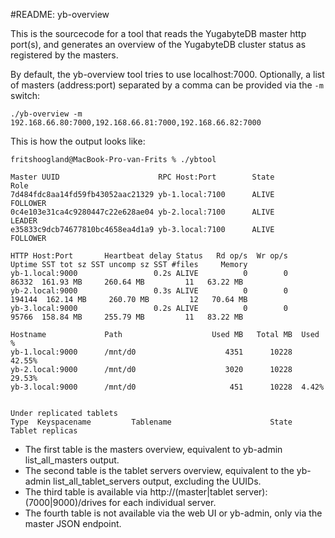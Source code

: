#README: yb-overview

This is the sourcecode for a tool that reads the YugabyteDB master http port(s), and generates an overview of the YugabyteDB cluster status as registered by the masters.

By default, the yb-overview tool tries to use localhost:7000.
Optionally, a list of masters (address:port) separated by a comma can be provided via the `-m` switch:

```
./yb-overview -m 192.168.66.80:7000,192.168.66.81:7000,192.168.66.82:7000
```

This is how the output looks like:

```
fritshoogland@MacBook-Pro-van-Frits % ./ybtool

Master UUID                      RPC Host:Port        State         Role
7d484fdc8aa14fd59fb43052aac21329 yb-1.local:7100      ALIVE         FOLLOWER
0c4e103e31ca4c9280447c22e628ae04 yb-2.local:7100      ALIVE         LEADER
e35833c9dcb74677810bc4658ea4d1a9 yb-3.local:7100      ALIVE         FOLLOWER

HTTP Host:Port       Heartbeat delay Status   Rd op/s  Wr op/s     Uptime SST tot sz SST uncomp sz SST #files     Memory
yb-1.local:9000                 0.2s ALIVE          0        0      86332  161.93 MB     260.64 MB         11   63.22 MB
yb-2.local:9000                 0.3s ALIVE          0        0     194144  162.14 MB     260.70 MB         12   70.64 MB
yb-3.local:9000                 0.2s ALIVE          0        0      95766  158.84 MB     255.79 MB         11   83.22 MB

Hostname             Path                    Used MB   Total MB  Used %
yb-1.local:9000      /mnt/d0                    4351      10228  42.55%
yb-2.local:9000      /mnt/d0                    3020      10228  29.53%
yb-3.local:9000      /mnt/d0                     451      10228  4.42%


Under replicated tablets
Type  Keyspacename         Tablename                      State      Tablet replicas

```
- The first table is the masters overview, equivalent to yb-admin list_all_masters output.  
- The second table is the tablet servers overview, equivalent to the yb-admin list_all_tablet_servers output, excluding the UUIDs.
- The third table is available via http://(master|tablet server):(7000|9000)/drives for each individual server.
- The fourth table is not available via the web UI or yb-admin, only via the master JSON endpoint.